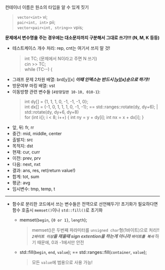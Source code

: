 컨테이너 이름은 원소의 타입을 알 수 있게 짓기
> `vector<int>` vi;  
> `pair<int, int>` pii;  
> `vector<pair<int, string>>` vpis;
  
**문제에서 변수명을 주는 경우에는 대소문자까지 구분해서 그대로 쓰기!!! (N, M, K 등등)**
- 테스트케이스 개수 처리: rep, cnt는 여기서 쓰지 말 것!  
  >int TC; (문제에서 N이라고 주면 N 쓰기)  
  >cin >> TC;  
  >while (TC--) {  
- 그래프 문제 2차원 배열: brd[y][x]   ***이때 인덱스는 반드시 [y][x]순으로 하기!!***
- 방문여부 마킹 배열: vst
- 이동방향 관련 변수들 (`4방향일땐 10-10, 010-1`):
  >int dy[] = {1, 1, 1, 0, -1, -1, -1, 0};  
  >int dx[] = {-1, 0, 1, 1, 1, 0, -1, -1}; == std::ranges::rotate(dy, dy+6); | std::rotate(dy, dy+6, dy+8)   
  >for (int i{}; i < 8; i++) { int ny = y + dy[i]; int nx = x + dx[i]; }  
- 앞, 뒤: fr, rr
- 중간: mid, middle, center
- 출발지: src
- 목적지: dst
- 현재: cur, curr
- 이전: prev, prv
- 다음: next, nxt
- 결과: ans, res, ret(return value!)
- 합계: tot, sum
- 평균: avg
- 임시변수: tmp, temp, t

- - -

- 함수로 분리한 코드에서 쓰는 변수들은 전역으로 선언해두기! 초기화가 필요하다면 함수 호출시 `memset()`이나 `std::fill()`로 초기화
  - memset(`begin`, `{0 or 1}`, `length`);
      > memset()은 두번째 파라미터를 `unsigned char`형(1바이트)으로 처리!!  
      > ***`2바이트 이상`을 채울때 sign extention을 하는게 아니라 `바이트를 복사`*** 하기 때문에, 0과 -1에서만 안전  
 
  - std::fill(`begin`, `end`, `value`); == std::ranges::fill(`container`, `value`);
      > 모든 `value`에 범용으로 사용 가능!
